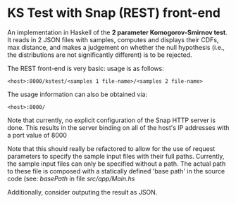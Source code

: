 # KS Test with Snap (REST) front-end

An implementation in Haskell of the **2 parameter Komogorov-Smirnov test**. It reads in 2 JSON files with samples, computes and displays their CDFs, max distance, and makes a judgement on whether the null hypothesis (i.e., the distributions are not significantly different) is to be rejected.

The REST front-end is very basic: usage is as follows:

```
<host>:8000/kstest/<samples 1 file-name>/<samples 2 file-name>
```

The usage information can also be obtained via:

```
<host>:8000/
```

Note that currently, no explicit configuration of the Snap HTTP server is done. This results in the server binding on all of the host's IP addresses with a port value of 8000

Note that this should really be refactored to allow for the use of request parameters to specify the sample input files with their full paths. Currently, the sample input files can only be specified without a path. The actual path to these file is composed with a statically defined 'base path' in the source code (see: *basePath* in file *src/app/Main.hs*
 
Additionally, consider outputing the result as JSON.
